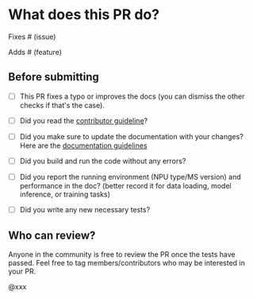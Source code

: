 # What does this PR do?

<!--
Congratulations! You've made it this far! You're not quite done yet though.

Once merged, your PR is going to appear in the release notes with the title you set, so make sure it's a great title that fully reflects the extent of your awesome contribution.

Then, please replace this with a description of the change and which issue is fixed (if applicable). Please also include relevant motivation and context. List any dependencies (if any) that are required for this change.

Once you're done, someone will review your PR shortly (see the section "Who can review?" below to tag some potential reviewers). They may suggest changes to make the code even better. If no one reviewed your PR after a week has passed, don't hesitate to post a new comment @-mentioning the same persons---sometimes notifications get lost.
-->

<!-- Remove if not applicable -->

Fixes # (issue)

Adds # (feature)


## Before submitting
- [ ] This PR fixes a typo or improves the docs (you can dismiss the other checks if that's the case).
- [ ] Did you read the [contributor guideline](https://github.com/mindspore-lab/mindone/blob/master/CONTRIBUTING.md)?
- [ ] Did you make sure to update the documentation with your changes? Here are the
      [documentation guidelines](https://github.com/mindspore-lab/mindcv/wiki/%E6%96%87%E6%A1%A3%E7%BC%96%E5%86%99%E8%A7%84%E8%8C%83)
- [ ] Did you build and run the code without any errors?
- [ ] Did you report the running environment (NPU type/MS version) and performance in the doc? (better record it for data loading, model inference, or training tasks)
- [ ] Did you write any new necessary tests?


## Who can review?

Anyone in the community is free to review the PR once the tests have passed. Feel free to tag
members/contributors who may be interested in your PR.

@xxx

<!-- Your PR will be replied to more quickly if you can figure out the right person to tag with @.

 If you know how to use git blame, that is the easiest way, otherwise, here is a rough guide of **who to tag**.
 Please tag fewer than 3 people.
-->
